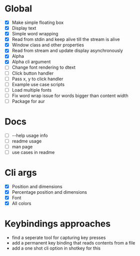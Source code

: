 # Global
  - [X] Make simple floating box
  - [X] Display text
  - [X] Simple word wrapping
  - [X] Read from stdin and keep alive till the stream is alive
  - [X] Window class and other properties
  - [X] Read from stream and update display asynchronously
  - [X] Alpha
  - [X] Alpha cli argument
  - [ ] Change font rendering to dtext
  - [ ] Click button handler
  - [ ] Pass x, y to click handler
  - [ ] Example use case scripts
  - [ ] Load multiple fonts
  - [ ] Fix word wrap issue for words bigger than content width
  - [ ] Package for aur

# Docs
  - [ ] --help usage info
  - [ ] readme usage
  - [ ] man page
  - [ ] use cases in readme

# Cli args
  - [X] Position and dimensions
  - [X] Percentage position and dimensions
  - [X] Font
  - [X] All colors

# Keybindings approaches
  - find a seperate tool for capturing key presses
  - add a permanent key binding that reads contents from a file
  - add a one shot cli option in shotkey for this

